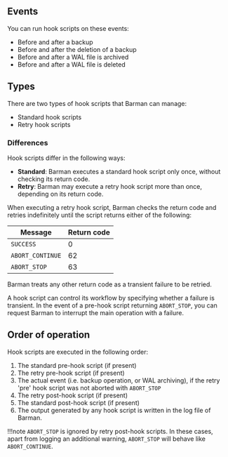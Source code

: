 
## Events
You can run hook scripts on these events:

- Before and after a backup
- Before and after the deletion of a backup
- Before and after a WAL file is archived
- Before and after a WAL file is deleted

## Types 
There are two types of hook scripts that Barman can manage:

- Standard hook scripts
- Retry hook scripts

### Differences 

Hook scripts differ in the following ways:

- **Standard**:  Barman executes a standard hook script only once, without checking its return code.
- **Retry**:  Barman may execute a retry hook script more than once, depending on its return code.

When executing a retry hook script, Barman checks the return code and retries indefinitely until the script returns either of the following:

|**Message**|**Return code**|
|-----------|---------------|
|`SUCCESS`|0|
|`ABORT_CONTINUE`|62|
|`ABORT_STOP`|63|

Barman treats any other return code as a transient failure to be retried. 

A hook script can control its workflow by specifying whether a failure is transient.  In the event of a pre-hook script returning `ABORT_STOP`, you can request Barman to interrupt the main operation with a failure.

## Order of operation

Hook scripts are executed in the following order:

1. The standard pre-hook script (if present)
2. The retry pre-hook script (if present)
3. The actual event (i.e. backup operation, or WAL archiving), if the retry 'pre' hook script was not aborted with `ABORT_STOP`
4. The retry post-hook script (if present)
5. The standard post-hook script (if present)
6. The output generated by any hook script is written in the log file of Barman.

!!!note
    `ABORT_STOP` is ignored by retry post-hook scripts. In these cases, apart from logging an additional warning, `ABORT_STOP` will behave like `ABORT_CONTINUE`.








